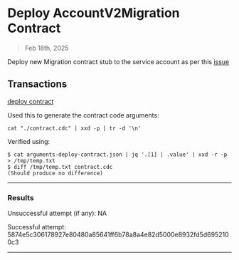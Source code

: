 # Deploy AccountV2Migration Contract

> Feb 18th, 2025

Deploy new Migration contract stub to the service account as per this [issue](https://github.com/onflow/service-account/issues/359)

## Transactions

[deploy contract](../../../../templates/deploy_contract.cdc)

Used this to generate the contract code arguments:

`cat "./contract.cdc" | xxd -p | tr -d '\n'`

Verified using:
```
$ cat arguments-deploy-contract.json | jq '.[1] | .value' | xxd -r -p > /tmp/temp.txt
$ diff /tmp/temp.txt contract.cdc
(Should produce no difference)
```
___

### Results

Unsuccessful attempt (if any): NA

Successful attempt: 5874e5c306178927e80480a85641ff6b78a8a4e82d5000e8932fd5d6952100c3




___

